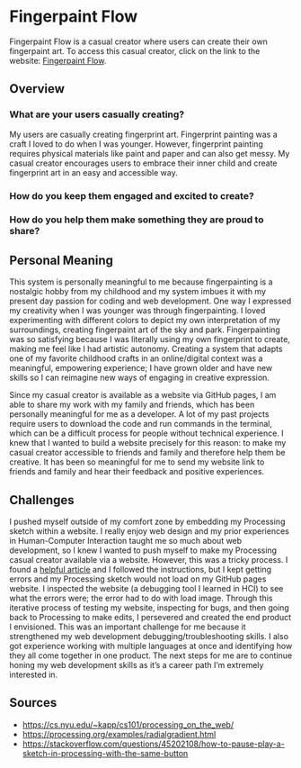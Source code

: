 # Fingerpaint Flow
Fingerpaint Flow is a casual creator where users can create their own fingerpaint art. To access this casual creator, click on the link to the website: [Fingerpaint Flow](https://nicolenigro.github.io/casual-creator/).

## Overview
### What are your users casually creating?
My users are casually creating fingerprint art. Fingerprint painting was a craft I loved to do when I was younger. However, fingerprint painting requires physical materials like paint and paper and can also get messy. My casual creator encourages users to embrace their inner child and create fingerprint art in an easy and accessible way.

### How do you keep them engaged and excited to create?

### How do you help them make something they are proud to share?

## Personal Meaning
This system is personally meaningful to me because fingerpainting is a nostalgic hobby from my childhood and my system imbues it with my present day passion for coding and web development. One way I expressed my creativity when I was younger was through fingerpainting. I loved experimenting with different colors to depict my own interpretation of my surroundings, creating fingerpaint art of the sky and park. Fingerpainting was so satisfying because I was literally using my own fingerprint to create, making me feel like I had artistic autonomy. Creating a system that adapts one of my favorite childhood crafts in an online/digital context was a meaningful, empowering experience; I have grown older and have new skills so I can reimagine new ways of engaging in creative expression.

Since my casual creator is available as a website via GitHub pages, I am able to share my work with my family and friends, which has been personally meaningful for me as a developer. A lot of my past projects require users to download the code and run commands in the terminal, which can be a difficult process for people without technical experience. I knew that I wanted to build a website precisely for this reason: to make my casual creator accessible to friends and family and therefore help them be creative. It has been so meaningful for me to send my website link to friends and family and hear their feedback and positive experiences.

## Challenges
I pushed myself outside of my comfort zone by embedding my Processing sketch within a website. I really enjoy web design and my prior experiences in Human-Computer Interaction taught me so much about web development, so I knew I wanted to push myself to make my Processing casual creator available via a website. However, this was a tricky process. I found a [helpful article](https://cs.nyu.edu/~kapp/cs101/processing_on_the_web/) and I followed the instructions, but I kept getting errors and my Processing sketch would not load on my GitHub pages website. I inspected the website (a debugging tool I learned in HCI) to see what the errors were; the error had to do with load image. Through this iterative process of testing my website, inspecting for bugs, and then going back to Processing to make edits, I persevered and created the end product I envisioned. This was an important challenge for me because it strengthened my web development debugging/troubleshooting skills. I also got experience working with multiple languages at once and identifying how they all come together in one product. The next steps for me are to continue honing my web development skills as it’s a career path I’m extremely interested in.

## Sources
* https://cs.nyu.edu/~kapp/cs101/processing_on_the_web/
* https://processing.org/examples/radialgradient.html
* https://stackoverflow.com/questions/45202108/how-to-pause-play-a-sketch-in-processing-with-the-same-button
